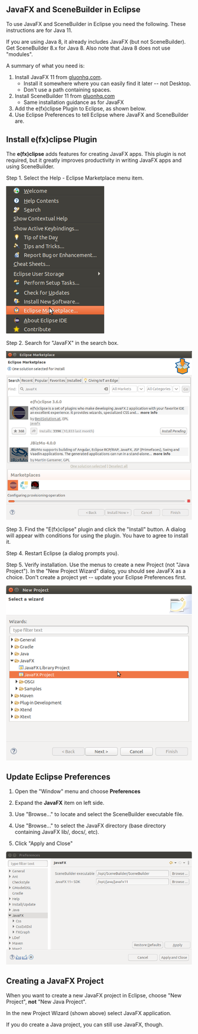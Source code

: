 ## JavaFX and SceneBuilder in Eclipse

To use JavaFX and SceneBuilder in Eclipse you need the following.
These instructions are for Java 11.  

If you are using Java 8, 
it already includes JavaFX (but not SceneBuilder).  Get SceneBuilder 8.x for Java 8.  Also note that Java 8 does not use "modules".

A summary of what you need is:

1. Install JavaFX 11 from [gluonhq.com](https://gluonhq.com/products/javafx/).
   * Install it somewhere where you can easily find it later -- not Desktop.
   * Don't use a path containing spaces.
2. Install SceneBuilder 11 from [gluonhq.com](https://gluonhq.com/products/scene-builder/)
   * Same installation guidance as for JavaFX
3. Add the e(fx)clipse Plugin to Eclipse, as shown below.
4. Use Eclipse Preferences to tell Eclipse where JavaFX and SceneBuilder are.

## Install e(fx)clipse Plugin

The **e(fx)clipse** adds features for creating JavaFX apps.
This plugin is not required, but it greatly improves productivity in
writing JavaFX apps and using SceneBuilder.

Step 1. Select the Help - Eclipse Marketplace menu item.

![Eclipse Help Menu](../images/Eclipse-1.png)

Step 2. Search for "JavaFX" in the search box.

![Eclipse Marketplace](../images/Eclipse-2.png)

Step 3. Find the "E(fx)clipse" plugin and click the "Install" button.  A dialog will appear with conditions for using the plugin. You have to agree to install it.

Step 4. Restart Eclipse (a dialog prompts you).

Step 5. Verify installation. Use the menus to create a new Project (not "Java Project").  In the "New Project Wizard" dialog, you should see JavaFX as a choice.
Don't create a project yet -- update your Eclipse Preferences first.

![Eclipse New Project Dialog](../images/Eclipse-New-Project.png)

## Update Eclipse Preferences

1. Open the "Window" menu and choose **Preferences**

2. Expand the **JavaFX** item on left side.

3. Use "Browse..." to locate and select the SceneBuilder executable file.

4. Use "Browse..." to select the JavaFX directory (base directory containing JavaFX lib/, docs/, etc).

5. Click "Apply and Close"

![Eclipse Preferences](../images/Eclipse-Preferences.png)

## Creating a JavaFX Project

When you want to create a new JavaFX project in Eclipse, choose "New Project", **not** "New Java Project".

In the new Project Wizard (shown above) select JavaFX application.

If you do create a Java project, you can still use JavaFX, though.
